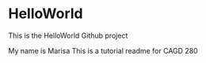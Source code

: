 # HelloWorld
This is the HelloWorld Github project

My name is Marisa
This is a tutorial readme for CAGD 280
